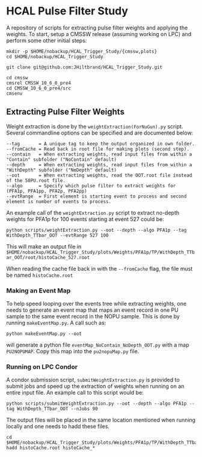 # HCAL Pulse Filter Study

A repository of scripts for extracting pulse filter weights and applying the weights. To start, setup a CMSSW release (assuming working on LPC) and perform some other initial steps:

```
mkdir -p $HOME/nobackup/HCAL_Trigger_Study/{cmssw,plots}
cd $HOME/nobackup/HCAL_Trigger_Study

git clone git@github.com:JHiltbrand/HCAL_Trigger_Study.git

cd cmssw
cmsrel CMSSW_10_6_0_pre4
cd CMSSW_10_6_0_pre4/src
cmsenv
```

## Extracting Pulse Filter Weights

Weight extraction is done by the `weightExtraction(ForNuGun).py` script. Several commandline options can be specified and are documented below:

```
--tag       = A unique tag to keep the output organized in own folder.
--fromCache = Read back in root file for making plots (second step).
--contain   = When extracting weights, read input files from within a "Contain" subfolder ("NoContain" default)
--depth     = When extracting weights, read input files from within a "WithDepth" subfolder ("NoDepth" default)
--oot       = When extracting weights, read the OOT.root file instead of the 50PU.root file.
--algo      = Specify which pulse filter to extract weights for (PFA1p, PFA1pp, PFA2p, PFA2pp)
--evtRange  = First element is starting event to process and second element is number of events to process.
```

An example call of the `weightExtraction.py` script to extract no-depth weights for PFA1p for 100 events starting at event 527 could be:

```
python scripts/weightExtraction.py --oot --depth --algo PFA1p --tag WithDepth_TTbar_OOT --evtRange 527 100
```

This will make an output file in `$HOME/nobackup/HCAL_Trigger_Study/plots/Weights/PFA1p/TP/WithDepth_TTbar_OOT/root/histoCache_527.root`

When reading the cache file back in with the `--fromCache` flag, the file must be named `histoCache.root`

### Making an Event Map

To help speed looping over the events tree while extracting weights, one needs to generate an event map that maps an event record in one PU sample to the same event record in the NOPU sample. This is done by running `makeEventMap.py`. A call such as:

```
python makeEventMap.py --oot
```

will generate a python file `eventMap_NoContain_NoDepth_OOT.py` with a map `PU2NOPUMAP`. Copy this map into the `pu2nopuMap.py` file.

### Running on LPC Condor

A condor submission script, `submitWeightExtraction.py` is provided to submit jobs and speed up the extraction of weights when running on an entire input file. An example call to this script would be:

```
python scripts/submitWeightExtraction.py --oot --depth --algo PFA1p --tag WithDepth_TTbar_OOT --nJobs 90
```

The output files will be placed in the same location mentioned when running locally and one needs to hadd these files.

```
cd $HOME/nobackup/HCAL_Trigger_Study/plots/Weights/PFA1p/TP/WithDepth_TTbar_OOT/root
hadd histoCache.root histoCache_*
```


